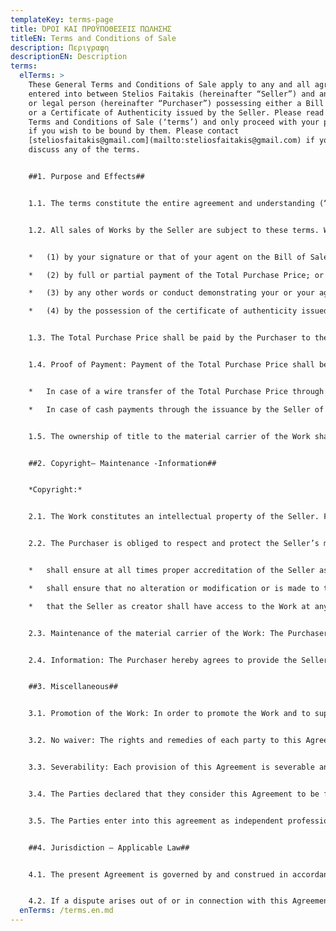 ```yaml
---
templateKey: terms-page
title: ΌΡΟΙ ΚΑΙ ΠΡΟΫΠΟΘEΣΕΙΣ ΠΩΛΗΣΗΣ
titleEN: Terms and Conditions of Sale
description: Περιγραφη
descriptionEN: Description
terms:
  elTerms: >
    These General Terms and Conditions of Sale apply to any and all agreements
    entered into between Stelios Faitakis (hereinafter “Seller”) and any natural
    or legal person (hereinafter “Purchaser”) possessing either a Bill of Sale
    or a Certificate of Authenticity issued by the Seller. Please read these
    Terms and Conditions of Sale (‘terms’) and only proceed with your purchase
    if you wish to be bound by them. Please contact
    [steliosfaitakis@gmail.com](mailto:steliosfaitakis@gmail.com) if you wish to
    discuss any of the terms.


    ##1. Purpose and Effects##


    1.1. The terms constitute the entire agreement and understanding (“the agreement”) in relation to the sale and purchase of the work (or works) of art identified on the Bill of Sale (“the Work”) for the price stated on the Bill of Sale (being the agreed price for the sale of the Work to the Purchaser) (“Total Purchase Price”). To the fullest extent permitted by law no other terms express or implied shall apply.


    1.2. All sales of Works by the Seller are subject to these terms. Without limiting the ways in which these terms apply, acceptance of these terms shall be demonstrated:


    *   (1) by your signature or that of your agent on the Bill of Sale; or

    *   (2) by full or partial payment of the Total Purchase Price; or

    *   (3) by any other words or conduct demonstrating your or your agent’s acceptance of these terms (for example by you or your agent accepting the Seller’s offer to sell the Work to the Buyer which offer will always be subject to these terms); or

    *   (4) by the possession of the certificate of authenticity issued by the Seller in regard to the Work. Possession of the relevant certificate shall be construed as acceptance of the present Terms and Conditions.


    1.3. The Total Purchase Price shall be paid by the Purchaser to the Seller by one – off payment. Payment in instalments are subject to a special written agreement.


    1.4. Proof of Payment: Payment of the Total Purchase Price shall be demonstrated:


    *   In case of a wire transfer of the Total Purchase Price through the confirmation in writing by the transferring bank, which will attest the transfer of the Total Purchase Price to the bank account of the Seller, which will constitute full proof of the payment of the Total Purchase Price relating to the specific Work, or

    *   In case of cash payments through the issuance by the Seller of the relevant signed Bill of Sale relating to the specific Work.


    1.5. The ownership of title to the material carrier of the Work shall pass to Purchaser after Proof of Payment has been received (“Completion”).


    ##2. Copyright– Maintenance -Information##


    *Copyright:* 


    2.1. The Work constitutes an intellectual property of the Seller. For the avoidance of doubt, this sale does not transfer or assign or licence any copyright or other intellectual property rights to the Purchaser. During the period in which the Work is protected by copyright, the copyright remains with the Seller (or any person to whom that right has been assigned). You are purchasing the Work, but not the right to produce copies of the Work (including photographs thereof) for publication or do any other act/exploitation restricted by copyright.


    2.2. The Purchaser is obliged to respect and protect the Seller’s moral right on the Work, as provided for in the legislation in force. More specifically, the Purchaser:


    *   shall ensure at all times proper accreditation of the Seller as creator of the Work in any and all presentations of the Work to the public taking into account the Seller’s right of paternity on the Work,

    *   shall ensure that no alteration or modification or is made to the Work that may result in its disfigurement in any way and

    *   that the Seller as creator shall have access to the Work at any point in time, without any inconvenience caused to the Seller.


    2.3. Maintenance of the material carrier of the Work: The Purchaser hereby agrees that in order to maintain the material carrier of the Work in the best possible condition, in case any repair becomes necessary, he/she shall consult the Seller as to the measures to be taken for its repair, assuming all costs thereof.


    2.4. Information: The Purchaser hereby agrees to provide the Seller at all times in the future, upon request and without any delay, with basic information on the location of the material carrier of the Work, i.e. merely information on the identity of the owner of the Work (also in case that the material carrier has been transferred to a third person) as well as whether the Work is being presented to the public or kept in storage. Such provision of information shall be purely informative and cannot be in any case deemed as a prerequisite for approval by the Seller of any licensed use of the Work by the Purchaser.


    ##3. Miscellaneous##


    3.1. Promotion of the Work: In order to promote the Work and to support its widest possible dissemination, the Seller may suggest the use of the Work in exhibition or other public display, by any third party e.g. in the form of long- or short-term loan. In such case, the Purchaser shall allow any such loan of the Work, provided that such use is feasible and does not cause any inconvenience to him.


    3.2. No waiver: The rights and remedies of each party to this Agreement are, except where expressly stated to the contrary, without prejudice to any other rights and remedies available to it.  No course of dealing between any of the Parties or any delay or failure or time granted by any of them or partial exercise by any of them of any of its rights or remedies hereunder shall operate as waiver of any rights or remedies it or they or any of them may have or preclude the full exercise of such right or remedy or of any other right remedy it or they or any of them have at the discretion of that Party having the right to exercise such right or remedy.


    3.3. Severability: Each provision of this Agreement is severable and distinct from the others and, if at any time, any term or provision in this Agreement is held void, illegal or unenforceable in any respect under any law, the Parties shall in good faith endeavour to agree on an alternative term or provision which has the same or equivalent meaning or effect. The validity, legality and enforceability of the remaining provisions shall not in any way be affected or impaired thereby.


    3.4. The Parties declared that they consider this Agreement to be forceful, valid and undisputable thus they waive all their rights for cancellation of this Agreement for typical or any other reasons.


    3.5. The Parties enter into this agreement as independent professionals. It is hereby expressly and unconditionally acknowledged and agreed by the Parties that this Agreement does not create any kind of legal dependence between them. Furthermore, none of the clauses of this Agreement creates or can be considered to create any kind of agency agreement, management authority, direct or indirect power of representation, undivided joint right, brokerage, hire of labour, labour contract and generally any other kind of relationship apart from the one described herein.


    ##4. Jurisdiction – Applicable Law##


    4.1. The present Agreement is governed by and construed in accordance with the Greek Law;


    4.2. If a dispute arises out of or in connection with this Agreement, including any question as to its existence, validity or termination, the Courts of Athens shall have exclusive jurisdiction to settle any disputes arising in the frame of such.
  enTerms: /terms.en.md
---
```

